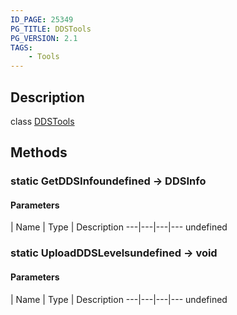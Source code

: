 ```yaml
---
ID_PAGE: 25349
PG_TITLE: DDSTools
PG_VERSION: 2.1
TAGS:
    - Tools
---
```

## Description

class [DDSTools](/classes/2.4/DDSTools)



## Methods

### static GetDDSInfoundefined &rarr; DDSInfo



#### Parameters
 | Name | Type | Description
---|---|---|---
undefined
### static UploadDDSLevelsundefined &rarr; void



#### Parameters
 | Name | Type | Description
---|---|---|---
undefined
